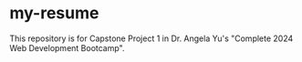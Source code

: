 # my-resume
This repository is for Capstone Project 1 in Dr. Angela Yu's "Complete 2024 Web Development Bootcamp".  

